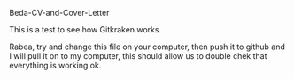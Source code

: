 Beda-CV-and-Cover-Letter


This is a test to see how Gitkraken works.

Rabea, try and change this file on your computer, then push it to github and I will pull it on to my computer, this should allow us to double chek that everything is working ok.
